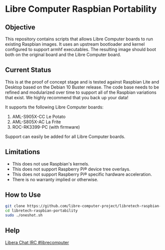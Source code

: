 # Libre Computer Raspbian Portability
## Objective
This repository contains scripts that allows Libre Computer boards to run existing Raspbian images.
It uses an upstream bootloader and kernel configured to support armhf executables. The resulting
image should boot both on the original board and the Libre Computer board.

## Current Status
This is at the proof of concept stage and is tested against Raspbian Lite and Desktop based on
the Debian 10 Buster release. The code base needs to be refined and modularized over time to
support all of the Raspbian variations that exist. We highly recommend that you back up your data!

It supports the following Libre Computer boards:
1. AML-S905X-CC Le Potato
2. AML-S805X-AC La Frite
3. ROC-RK3399-PC (with firmware)

Support can easily be added for all Libre Computer boards.

## Limitations
- This does not use Raspbian's kernels.
- This does not support Raspberry Pi:registered: device tree overlays.
- This does not support Raspberry Pi:registered: specific hardware acceleration.
- There is no warranty implied or otherwise.

## How to Use
```bash
git clone https://github.com/libre-computer-project/libretech-raspbian-portability.git
cd libretech-raspbian-portability
sudo ./oneshot.sh
```

## Help
[Libera Chat IRC #librecomputer](https://web.libera.chat/#librecomputer)
